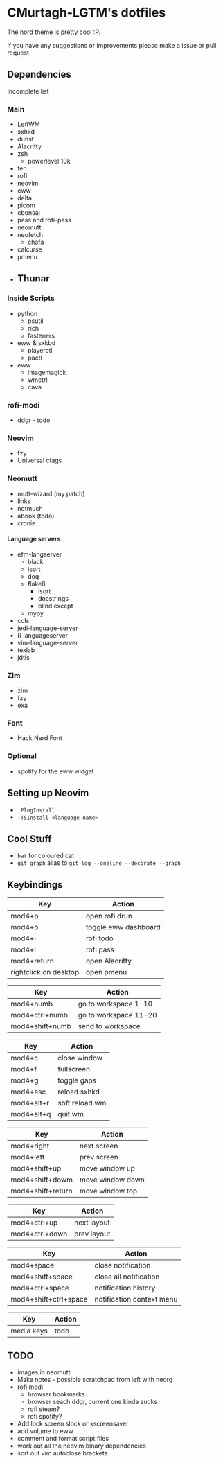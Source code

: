 # CMurtagh-LGTM's dotfiles

The nord theme is pretty cool :P.

If you have any suggestions or improvements please make a issue or pull request.

## Dependencies

Incomplete list

### Main
- LeftWM
- sxhkd
- dunst
- Alacritty
- zsh
    - powerlevel 10k
- feh
- rofi
- neovim
- eww
- delta
- picom
- cbonsai
- pass and rofi-pass
- neomutt
- neofetch
    - chafa
- calcurse
- pmenu
- Thunar
    - 

### Inside Scripts
- python
	- psutil
    - rich
    - fasteners
- eww & sxkbd
    - playerctl
    - pactl
- eww
    - imagemagick
    - wmctrl
    - cava

### rofi-modi
- ddgr - todo

### Neovim
- fzy
- Universal ctags

### Neomutt
- mutt-wizard (my patch)
- links
- notmuch
- abook (todo)
- cronie

#### Language servers
- efm-langserver
    - black
    - isort
    - doq
    - flake8
        - isort
        - docstrings
        - blind except
    - mypy
- ccls
- jedi-language-server
- R languageserver
- vim-language-server
- texlab
- jdtls

### Zim
- zim
- fzy
- exa

### Font
- Hack Nerd Font

### Optional
- spotify for the eww widget

## Setting up Neovim
- `:PlugInstall`
- `:TSInstall <language-name>`

## Cool Stuff
- `bat` for coloured cat
- `git graph` alias to `git log --oneline --decorate --graph`

## Keybindings
Key 					| Action
------------------------|----------------------
mod4+p					| open rofi drun
mod4+o					| toggle eww dashboard
mod4+i                  | rofi todo
mod4+l                  | rofi pass
mod4+return     		| open Alacritty
rightclick on desktop   | open pmenu

Key 					| Action
------------------------|----------------------
mod4+numb				| go to workspace 1-10
mod4+ctrl+numb			| go to workspace 11-20
mod4+shift+numb 		| send to workspace

Key 					| Action
------------------------|----------------------
mod4+c      			| close window
mod4+f                  | fullscreen
mod4+g                  | toggle gaps
mod4+esc                | reload sxhkd
mod4+alt+r		        | soft reload wm
mod4+alt+q		    	| quit wm

Key 					| Action
------------------------|----------------------
mod4+right				| next screen
mod4+left				| prev screen
mod4+shift+up			| move window up
mod4+shift+dowm			| move window down
mod4+shift+return		| move window top

Key 					| Action
------------------------|----------------------
mod4+ctrl+up			| next layout
mod4+ctrl+down			| prev layout

Key 					| Action
------------------------|----------------------
mod4+space				| close notification
mod4+shift+space		| close all notification
mod4+ctrl+space			| notification history
mod4+shift+ctrl+space	| notification context menu

Key 					| Action
------------------------|----------------------
media keys				| todo

## TODO
- images in neomutt
- Make notes - possible scratchpad from left with neorg
- rofi modi
    - browser bookmarks
    - browser seach ddgr, current one kinda sucks
    - rofi steam?
    - rofi spotify?
- Add lock screen slock or xscreensaver
- add volume to eww
- comment and format script files
- work out all the neovim binary dependencies
- sort out vim autoclose brackets
